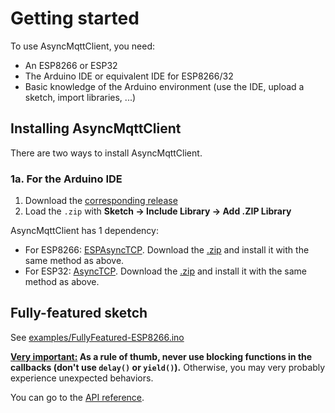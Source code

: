 # Getting started

To use AsyncMqttClient, you need:

* An ESP8266 or ESP32
* The Arduino IDE or equivalent IDE for ESP8266/32
* Basic knowledge of the Arduino environment (use the IDE, upload a sketch, import libraries, ...)

## Installing AsyncMqttClient

There are two ways to install AsyncMqttClient.

### 1a. For the Arduino IDE

1. Download the [corresponding release](https://github.com/marvinroger/async-mqtt-client/releases/latest)
2. Load the `.zip` with **Sketch → Include Library → Add .ZIP Library**

AsyncMqttClient has 1 dependency:
* For ESP8266: [ESPAsyncTCP](https://github.com/me-no-dev/ESPAsyncTCP). Download the [.zip](https://github.com/me-no-dev/ESPAsyncTCP/archive/master.zip) and install it with the same method as above.
* For ESP32: [AsyncTCP](https://github.com/me-no-dev/AsyncTCP). Download the [.zip](https://github.com/me-no-dev/AsyncTCP/archive/master.zip) and install it with the same method as above.

## Fully-featured sketch

See [examples/FullyFeatured-ESP8266.ino](../examples/FullyFeatured-ESP8266/FullyFeatured-ESP8266.ino)

**<u>Very important:</u> As a rule of thumb, never use blocking functions in the callbacks (don't use `delay()` or `yield()`).** Otherwise, you may very probably experience unexpected behaviors.

You can go to the [API reference](2.-API-reference.md).
